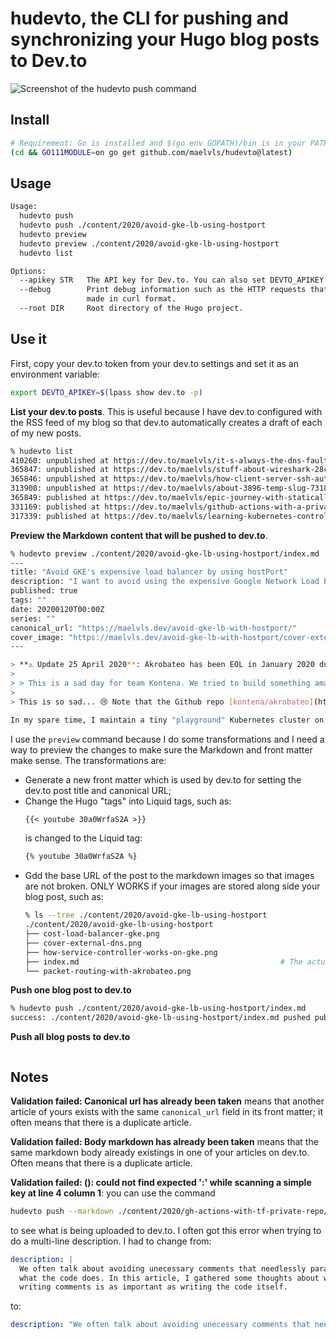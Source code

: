 # hudevto, the CLI for pushing and synchronizing your Hugo blog posts to Dev.to

![Screenshot of the hudevto push command](https://user-images.githubusercontent.com/2195781/108324642-737e7f80-71c8-11eb-9e4f-8f23fd14d644.png)

## Install

```sh
# Requirement: Go is installed and $(go env GOPATH)/bin is in your PATH.
(cd && GO111MODULE=on go get github.com/maelvls/hudevto@latest)
```

## Usage

```sh
Usage:
  hudevto push
  hudevto push ./content/2020/avoid-gke-lb-using-hostport
  hudevto preview
  hudevto preview ./content/2020/avoid-gke-lb-using-hostport
  hudevto list

Options:
  --apikey STR   The API key for Dev.to. You can also set DEVTO_APIKEY instead.
  --debug        Print debug information such as the HTTP requests that are being
                 made in curl format.
  --root DIR     Root directory of the Hugo project.
```

## Use it

First, copy your dev.to token from your dev.to settings and set it as an environment variable:

```sh
export DEVTO_APIKEY=$(lpass show dev.to -p)
```

**List your dev.to posts**. This is useful because I have dev.to configured with
the RSS feed of my blog so that dev.to automatically creates a draft of each
of my new posts.

```sh
% hudevto list
410260: unpublished at https://dev.to/maelvls/it-s-always-the-dns-fault-3lg3-temp-slug-8953915/edit (It's always the DNS' fault)
365847: unpublished at https://dev.to/maelvls/stuff-about-wireshark-28c-temp-slug-8030102/edit (Stuff about Wireshark)
365846: unpublished at https://dev.to/maelvls/how-client-server-ssh-authentication-works-5e7-temp-slug-7868012/edit (How client-server SSH authentication works)
313908: unpublished at https://dev.to/maelvls/about-3896-temp-slug-7318594/edit (About)
365849: published at https://dev.to/maelvls/epic-journey-with-statically-and-dynamically-linked-libraries-a-so-1khn (Epic journey with statically and dynamically-linked libraries (.a, .so))
331169: published at https://dev.to/maelvls/github-actions-with-a-private-terraform-module-5b85 (Github Actions with a private Terraform module)
317339: published at https://dev.to/maelvls/learning-kubernetes-controllers-496j (Learning Kubernetes Controllers)
```

**Preview the Markdown content that will be pushed to dev.to**.

```sh
% hudevto preview ./content/2020/avoid-gke-lb-using-hostport/index.md
---
title: "Avoid GKE's expensive load balancer by using hostPort"
description: "I want to avoid using the expensive Google Network Load Balancer and instead do the load balancing in-cluster using akrobateo, which acts as a LoadBalancer controller."
published: true
tags: ""
date: 20200120T00:00Z
series: ""
canonical_url: "https://maelvls.dev/avoid-gke-lb-with-hostport/"
cover_image: "https://maelvls.dev/avoid-gke-lb-with-hostport/cover-external-dns.png"
---

> **⚠️ Update 25 April 2020**: Akrobateo has been EOL in January 2020 due to the company going out of business. Their blog post regarding the EOL isn't available anymore and was probably shut down. Fortunately, the Wayback Machine [has a snapshot of the post](https://web.archive.org/web/20200107111252/https://blog.kontena.io/farewell/) (7th January 2020). Here is an excerpt:
>
> > This is a sad day for team Kontena. We tried to build something amazing but our plans of creating business around open source software has failed. We couldn't build a sustainable business. Despite all the effort, highs and lows, as of today, Kontena has ceased operations. The team is no more and the official support for Kontena products is no more available.
>
> This is so sad... 😢 Note that the Github repo [kontena/akrobateo](https://github.com/kontena/akrobateo) is still there (and has not been archived yet), but their Docker registry has been shut down which means most of this post is broken.

In my spare time, I maintain a tiny "playground" Kubernetes cluster on [GKE](https://cloud.google.com/kubernetes-engine) (helm charts [here](https://github.com/maelvls/k.maelvls.dev)). I quickly realized that realized using `Service type=LoadBalancer` in GKE was spawning a _[Network Load Balancer](https://cloud.google.com/load-balancing/docs/network)_ which costs approximately **\$15 per month**! In this post, I present a way of avoiding the expensive Google Network Load Balancer by load balancing in-cluster using akrobateo, which acts as a Service type=LoadBalancer controller.
```

I use the `preview` command because I do some transformations and I need a way to preview the changes to make sure the Markdown and front matter make sense. The transformations are:

- Generate a new front matter which is used by dev.to for setting the dev.to post title and canonical URL;
- Change the Hugo "tags" into Liquid tags, such as:
  ```md
  {{< youtube 30a0WrfaS2A >}}
  ```
  is changed to the Liquid tag:
  ```md
  {% youtube 30a0WrfaS2A %}
  ```
- Gdd the base URL of the post to the markdown images so that images are not broken. ONLY WORKS if your images are stored along side your blog post, such as:
  ```sh
  % ls --tree ./content/2020/avoid-gke-lb-using-hostport
  ./content/2020/avoid-gke-lb-using-hostport
  ├── cost-load-balancer-gke.png
  ├── cover-external-dns.png
  ├── how-service-controller-works-on-gke.png
  ├── index.md                                             # The actual blog post.
  └── packet-routing-with-akrobateo.png
  ```

**Push one blog post to dev.to**

```sh
% hudevto push ./content/2020/avoid-gke-lb-using-hostport/index.md
success: ./content/2020/avoid-gke-lb-using-hostport/index.md pushed published to https://dev.to/maelvls/avoid-gke-s-expensive-load-balancer-by-using-hostport-2ab9 (devtoId: 241275, devtoPublished: true)
```

**Push all blog posts to dev.to**

```sh
```

## Notes

**Validation failed: Canonical url has already been taken** means that
another article of yours exists with the same `canonical_url` field in its
front matter; it often means that there is a duplicate article.

**Validation failed: Body markdown has already been taken** means that the
same markdown body already existings in one of your articles on dev.to.
Often means that there is a duplicate article.

**Validation failed: (<unknown>): could not find expected ':' while scanning a simple key at line 4 column 1**: you can use the command

```sh
hudevto push --markdown ./content/2020/gh-actions-with-tf-private-repo/index.md
```

to see what is being uploaded to dev.to. I often got this error when trying
to do a multi-line description. I had to change from:

```yaml
description: |
  We often talk about avoiding unecessary comments that needlessly paraphrase
  what the code does. In this article, I gathered some thoughts about why
  writing comments is as important as writing the code itself.
```

to:

```yaml
description: "We often talk about avoiding unecessary comments that needlessly paraphrase what the code does. In this article, I gathered some thoughts about why writing comments is as important as writing the code itself."
```
